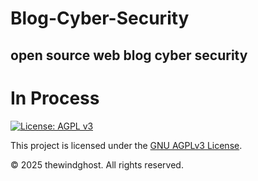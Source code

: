 # Blog-Cyber-Security
open source web blog cyber security
---
# In Process
[![License: AGPL v3](https://img.shields.io/badge/License-AGPL%20v3-blue.svg)](https://www.gnu.org/licenses/agpl-3.0)

This project is licensed under the [GNU AGPLv3 License](LICENSE).

© 2025 thewindghost. All rights reserved.
